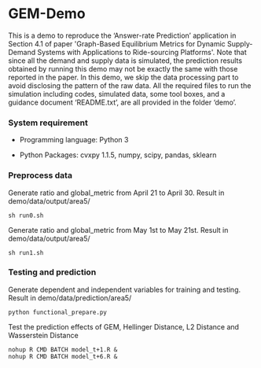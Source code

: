 # GEM-Demo

This is a demo to reproduce the ‘Answer-rate Prediction’ application in Section 4.1 of paper 'Graph-Based Equilibrium Metrics for Dynamic Supply-Demand Systems with Applications to Ride-sourcing Platforms'. Note that since all the demand and supply data is simulated, the prediction results obtained by running this demo may not be exactly the same with those reported in the paper. In this demo, we skip the data processing part to avoid disclosing the pattern of the raw data. All the required files to run the simulation including codes, simulated data, some tool boxes, and a guidance document ‘README.txt’, are all provided in the folder ‘demo’. 

### System requirement

* Programming language: Python 3
    
* Python Packages: cvxpy 1.1.5, numpy, scipy, pandas, sklearn


### Preprocess data

Generate ratio and global_metric from April 21 to April 30. Result in demo/data/output/area5/
```
sh run0.sh
```

Generate ratio and global_metric from May 1st to May 21st. Result in demo/data/output/area5/
```
sh run1.sh
```

### Testing and prediction

Generate dependent and independent variables for training and testing. Result in demo/data/prediction/area5/
```
python functional_prepare.py
```
  
Test the prediction effects of GEM, Hellinger Distance, L2 Distance and Wasserstein Distance
```
nohup R CMD BATCH model_t+1.R &
nohup R CMD BATCH model_t+6.R &
```

   
